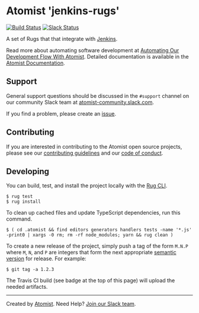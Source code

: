 # Atomist 'jenkins-rugs'

[![Build Status](https://travis-ci.org/atomist/jenkins-rugs.svg?branch=master)](https://travis-ci.org/atomist/jenkins-rugs)
[![Slack Status](https://join.atomist.com/badge.svg)](https://join.atomist.com/)

A set of Rugs that that integrate with [Jenkins][jenkins].

[jenkins]: https://jenkins.io/

Read more about automating software development
at [Automating Our Development Flow With Atomist][blog].  Detailed
documentation is available in the [Atomist Documentation][docs].

[blog]: https://medium.com/the-composition/automating-our-development-flow-with-atomist-6b0ec73348b6#.hwa55uv8o
[docs]: http://docs.atomist.com/

## Support

General support questions should be discussed in the `#support`
channel on our community Slack team
at [atomist-community.slack.com][slack].

If you find a problem, please create an [issue][].

[issue]: https://github.com/atomist/jenkins-rugs/issues

## Contributing

If you are interested in contributing to the Atomist open source
projects, please see our [contributing guidelines][contrib] and
our [code of conduct][code].

[contrib]: https://github.com/atomist/welcome/blob/master/CONTRIBUTING.md
[code]: https://github.com/atomist/welcome/blob/master/CODE_OF_CONDUCT.md

## Developing

You can build, test, and install the project locally with
the [Rug CLI][cli].

[cli]: https://github.com/atomist/rug-cli

```
$ rug test
$ rug install
```

To clean up cached files and update TypeScript dependencies, run this
command.

```
$ ( cd .atomist && find editors generators handlers tests -name '*.js' -print0 | xargs -0 rm; rm -rf node_modules; yarn && rug clean )
```

To create a new release of the project, simply push a tag of the form
`M.N.P` where `M`, `N`, and `P` are integers that form the next
appropriate [semantic version][semver] for release.  For example:

[semver]: http://semver.org

```
$ git tag -a 1.2.3
```

The Travis CI build (see badge at the top of this page) will upload
the needed artifacts.

---
Created by [Atomist][atomist].
Need Help?  [Join our Slack team][slack].

[atomist]: https://www.atomist.com/
[slack]: https://join.atomist.com/
